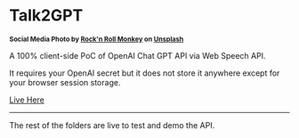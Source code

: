 # Talk2GPT

<sup>**Social Media Photo by [Rock'n Roll Monkey](https://unsplash.com/@rocknrollmonkey) on [Unsplash](https://unsplash.com/)**</sup>

A 100% client-side PoC of OpenAI Chat GPT API via Web Speech API.

It requires your OpenAI secret but it does not store it anywhere except for your browser session storage.

[Live Here](https://damianofalcioni.github.io/talk2gpt/)

- - -

The rest of the folders are live to test and demo the API.
